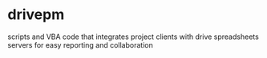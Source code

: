 # drivepm
scripts and VBA code that integrates project clients with drive spreadsheets servers for easy reporting and collaboration
